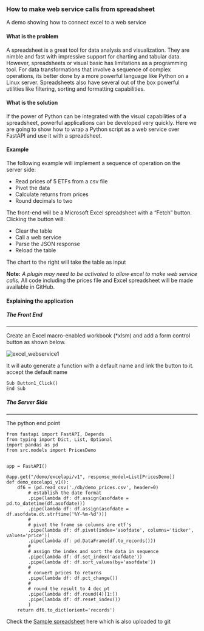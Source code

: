 ### How to make web service calls from spreadsheet
A demo showing how to connect excel to a web service 
#### What is the problem 
A spreadsheet is a great tool for data analysis and visualization. They are nimble and fast with impressive support for charting and tabular data. However, spreadsheets or visual basic has limitations as a programming tool. For data transformations that involve a sequence of complex operations, its better done by a more powerful language like Python on a Linux server. Spreadsheets also have several out of the box powerful utilities like filtering, sorting and formatting capabilities. 
#### What is the solution 
If the power of Python can be integrated with the visual capabilities of a spreadsheet, powerful applications can be developed very quickly. Here we are going to show how to wrap a Python script as a web service over FastAPI and use it with a spreadsheet. 
#### Example 
The following example will implement a sequence of operation on the server side: 
- Read prices of 5 ETFs from a csv file 
- Pivot the data
- Calculate returns from prices 
- Round decimals to two 

The front-end will be a Microsoft Excel spreadsheet with a “Fetch” button. Clicking the button will: 
- Clear the table 
- Call a web service 
- Parse the JSON response 
- Reload the table 

The chart to the right will take the table as input 

**Note:**
*A plugin may need to be activated to allow excel to make web service calls.*  All code including the prices file and Excel spreadsheet will be made available in GitHub. 

#### Explaining the application 
##### The Front End 
<hr>

Create an Excel macro-enabled workbook (*xlsm) and add a form control button as shown below. 

![excel_webservice1](https://github.com/user-attachments/assets/04231298-13bf-4931-aa1c-c270eb68c400)

It will auto generate a function with a default name and link the button to it. accept the default name 
```
Sub Button1_Click()
End Sub
```
##### The Server Side  
<hr>

The python end point 
```
from fastapi import FastAPI, Depends
from typing import Dict, List, Optional
import pandas as pd
from src.models import PricesDemo


app = FastAPI()

@app.get("/demo/excelapi/v1", response_model=List[PricesDemo])
def demo_excelapi_v1():
    df6 = (pd.read_csv('./db/demo_prices.csv', header=0)
        # establish the date format
        .pipe(lambda df: df.assign(asofdate = pd.to_datetime(df.asofdate)))
        .pipe(lambda df: df.assign(asofdate = df.asofdate.dt.strftime('%Y-%m-%d')))
        #
        # pivot the frame so columns are etf's
        .pipe(lambda df: df.pivot(index='asofdate', columns='ticker', values='price'))
        .pipe(lambda df: pd.DataFrame(df.to_records()))
        #
        # assign the index and sort the data in sequence
        .pipe(lambda df: df.set_index('asofdate'))
        .pipe(lambda df: df.sort_values(by='asofdate'))
        #
        # convert prices to returns
        .pipe(lambda df: df.pct_change())
        #
        # round the result to 4 dec pt
        .pipe(lambda df: df.round(4)[1:])
        .pipe(lambda df: df.reset_index())
        )
    return df6.to_dict(orient='records')
```
Check the [Sample spreadsheet](./excel_webservice.xlsm) here which is also uploaded to git 

